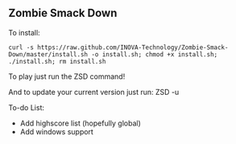 ## Zombie Smack Down

To install:

    curl -s https://raw.github.com/INOVA-Technology/Zombie-Smack-Down/master/install.sh -o install.sh; chmod +x install.sh; ./install.sh; rm install.sh

To play just run the ZSD command!

And to update your current version just run:
    ZSD -u

To-do List:
* Add highscore list (hopefully global)
* Add windows support
